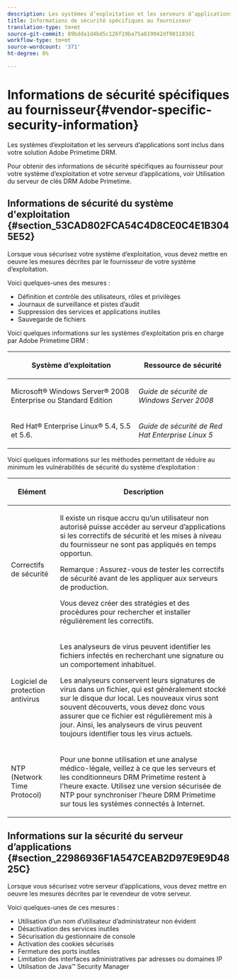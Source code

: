 ```yaml
---
description: Les systèmes d’exploitation et les serveurs d’applications sont inclus dans votre solution Adobe Primetime DRM.
title: Informations de sécurité spécifiques au fournisseur
translation-type: tm+mt
source-git-commit: 89bdda1d4bd5c126f19ba75a819942df901183d1
workflow-type: tm+mt
source-wordcount: '371'
ht-degree: 0%

---
```



# Informations de sécurité spécifiques au fournisseur{#vendor-specific-security-information}

Les systèmes d’exploitation et les serveurs d’applications sont inclus dans votre solution Adobe Primetime DRM.

Pour obtenir des informations de sécurité spécifiques au fournisseur pour votre système d’exploitation et votre serveur d’applications, voir Utilisation du serveur de clés DRM Adobe Primetime.

## Informations de sécurité du système d&#39;exploitation {#section_53CAD802FCA54C4D8CE0C4E1B3045E52}

Lorsque vous sécurisez votre système d’exploitation, vous devez mettre en oeuvre les mesures décrites par le fournisseur de votre système d’exploitation.

Voici quelques-unes des mesures :

* Définition et contrôle des utilisateurs, rôles et privilèges
* Journaux de surveillance et pistes d’audit
* Suppression des services et applications inutiles
* Sauvegarde de fichiers

Voici quelques informations sur les systèmes d’exploitation pris en charge par Adobe Primetime DRM :

<table frame="all" colsep="1" rowsep="1" class="+ topic/table adobe-d/table " id="table_ugl_kjz_n4"> 
 <thead class="- topic/thead "> 
  <tr rowsep="1" class="- topic/row "> 
   <th colname="1" class="- topic/entry entry"> <p class="- topic/p ">Système d’exploitation </p> </th> 
   <th colname="2" class="- topic/entry entry"> <p class="- topic/p ">Ressource de sécurité </p> </th> 
  </tr> 
 </thead>
 <tbody class="- topic/tbody "> 
  <tr rowsep="1" class="- topic/row "> 
   <td colname="1" class="- topic/entry "> <p class="- topic/p ">Microsoft® Windows Server® 2008 Enterprise ou Standard Edition </p> </td> 
   <td colname="2" class="- topic/entry "> <p class="- topic/p "><i class="+ topic/ph hi-d/i ">Guide de sécurité de Windows Server 2008</i> </p> </td> 
  </tr> 
  <tr rowsep="0" class="- topic/row "> 
   <td colname="1" class="- topic/entry "> <p class="- topic/p ">Red Hat® Enterprise Linux® 5.4, 5.5 et 5.6. </p> </td> 
   <td colname="2" class="- topic/entry "> <p class="- topic/p "><i class="+ topic/ph hi-d/i ">Guide de sécurité de Red Hat Enterprise Linux 5</i> </p> </td> 
  </tr> 
 </tbody> 
</table>

Voici quelques informations sur les méthodes permettant de réduire au minimum les vulnérabilités de sécurité du système d’exploitation :

<table frame="all" colsep="1" rowsep="1" class="+ topic/table adobe-d/table " id="table_whl_kjz_n4"> 
 <thead class="- topic/thead "> 
  <tr rowsep="1" class="- topic/row "> 
   <th colname="1" class="- topic/entry entry"> <p class="- topic/p ">Elément </p> </th> 
   <th colname="2" class="- topic/entry entry"> <p class="- topic/p ">Description </p> </th> 
  </tr> 
 </thead>
 <tbody class="- topic/tbody "> 
  <tr rowsep="1" class="- topic/row "> 
   <td colname="1" class="- topic/entry "> <p class="- topic/p ">Correctifs de sécurité </p> </td> 
   <td colname="2" class="- topic/entry "> <p class="- topic/p ">Il existe un risque accru qu’un utilisateur non autorisé puisse accéder au serveur d’applications si les correctifs de sécurité et les mises à niveau du fournisseur ne sont pas appliqués en temps opportun. </p> <p>Remarque :  Assurez-vous de tester les correctifs de sécurité avant de les appliquer aux serveurs de production. </p> <p class="- topic/p ">Vous devez créer des stratégies et des procédures pour rechercher et installer régulièrement les correctifs. </p> </td> 
  </tr> 
  <tr rowsep="1" class="- topic/row "> 
   <td colname="1" class="- topic/entry "> <p class="- topic/p ">Logiciel de protection antivirus </p> </td> 
   <td colname="2" class="- topic/entry "> <p class="- topic/p ">Les analyseurs de virus peuvent identifier les fichiers infectés en recherchant une signature ou un comportement inhabituel. </p> <p>Les analyseurs conservent leurs signatures de virus dans un fichier, qui est généralement stocké sur le disque dur local. Les nouveaux virus sont souvent découverts, vous devez donc vous assurer que ce fichier est régulièrement mis à jour. Ainsi, les analyseurs de virus peuvent toujours identifier tous les virus actuels. </p> </td> 
  </tr> 
  <tr rowsep="0" class="- topic/row "> 
   <td colname="1" class="- topic/entry "> <p class="- topic/p ">NTP (Network Time Protocol) </p> </td> 
   <td colname="2" class="- topic/entry "> <p class="- topic/p ">Pour une bonne utilisation et une analyse médico-légale, veillez à ce que les serveurs et les conditionneurs DRM Primetime restent à l'heure exacte. Utilisez une version sécurisée de NTP pour synchroniser l'heure DRM Primetime sur tous les systèmes connectés à Internet. </p> </td> 
  </tr> 
 </tbody> 
</table>

## Informations sur la sécurité du serveur d’applications {#section_22986936F1A547CEAB2D97E9E9D4825C}

Lorsque vous sécurisez votre serveur d’applications, vous devez mettre en oeuvre les mesures décrites par le revendeur de votre serveur.

Voici quelques-unes de ces mesures :

* Utilisation d’un nom d’utilisateur d’administrateur non évident
* Désactivation des services inutiles
* Sécurisation du gestionnaire de console
* Activation des cookies sécurisés
* Fermeture des ports inutiles
* Limitation des interfaces administratives par adresses ou domaines IP
* Utilisation de Java™ Security Manager


